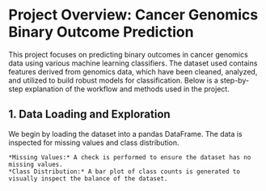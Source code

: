 # Project Overview: Cancer Genomics Binary Outcome Prediction
This project focuses on predicting binary outcomes in cancer genomics data using various machine learning classifiers. The dataset used contains features derived from genomics data, which have been cleaned, analyzed, and utilized to build robust models for classification. Below is a step-by-step explanation of the workflow and methods used in the project.

## 1. Data Loading and Exploration
We begin by loading the dataset into a pandas DataFrame. The data is inspected for missing values and class distribution.

    *Missing Values:* A check is performed to ensure the dataset has no missing values.
    *Class Distribution:* A bar plot of class counts is generated to visually inspect the balance of the dataset.
